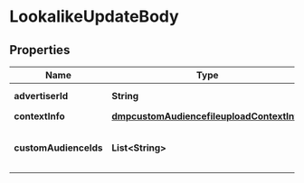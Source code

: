 # LookalikeUpdateBody

## Properties
Name | Type | Description | Notes
------------ | ------------- | ------------- | -------------
**advertiserId** | **String** | Advertiser ID. |[required]  
**contextInfo** | [**dmpcustomAudiencefileuploadContextInfo**](dmpcustomAudiencefileuploadContextInfo.md) |  |  [optional]
**customAudienceIds** | **List&lt;String&gt;** | A list of custom audience IDs. |[required]  
